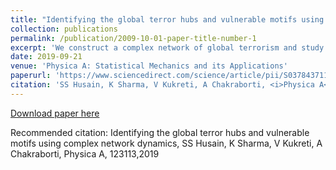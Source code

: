 ```yaml
---
title: "Identifying the global terror hubs and vulnerable motifs using complex network dynamics"
collection: publications
permalink: /publication/2009-10-01-paper-title-number-1
excerpt: 'We construct a complex network of global terrorism and study its growth dynamics, along with the statistical properties of the anti-social network. We use a disparity filter method to isolate backbone of the network, and identify the terror hubs and vulnerable motifs of global terrorism. We study the network resilience against targeted attacks and random failures, which could guide the counter-terrorist outfits in designing strategies to fight terrorism.'
date: 2019-09-21
venue: 'Physica A: Statistical Mechanics and its Applications'
paperurl: 'https://www.sciencedirect.com/science/article/pii/S037843711931756X'
citation: 'SS Husain, K Sharma, V Kukreti, A Chakraborti, <i>Physica A</i>, 123113,2019'
---
```


[Download paper here](https://arxiv.org/pdf/1802.01147.pdf)

Recommended citation: Identifying the global terror hubs and vulnerable motifs using complex network dynamics, SS Husain, K Sharma, V Kukreti, A Chakraborti, Physica A, 123113,2019
